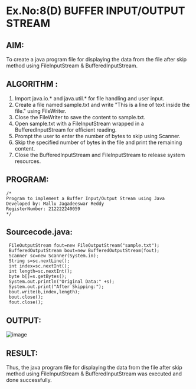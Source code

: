 # Ex.No:8(D) BUFFER INPUT/OUTPUT STREAM

## AIM:
 To create a java program file for displaying the data from the file after skip method using FileInputStream & BufferedInputStream.

## ALGORITHM :
1.	Import java.io.* and java.util.* for file handling and user input.
2.	Create a file named sample.txt and write "This is a line of text inside the file." using FileWriter.
3.	Close the FileWriter to save the content to sample.txt.
4.	Open sample.txt with a FileInputStream wrapped in a BufferedInputStream for efficient reading.
5.	Prompt the user to enter the number of bytes to skip using Scanner.
6.	Skip the specified number of bytes in the file and print the remaining content.
7.	Close the BufferedInputStream and FileInputStream to release system resources.




## PROGRAM:
 ```
/*
Program to implement a Buffer Input/Output Stream using Java
Developed by: Mallu Jagadeeswar Reddy
RegisterNumber: 212222240059
*/
```

## Sourcecode.java:

```     
 FileOutputStream fout=new FileOutputStream("sample.txt");    
 BufferedOutputStream bout=new BufferedOutputStream(fout);  
 Scanner sc=new Scanner(System.in);
 String s=sc.nextLine();    
 int index=sc.nextInt();
 int length=sc.nextInt();
 byte b[]=s.getBytes();    
 System.out.println("Original Data:" +s);
 System.out.print("After Skipping:");
 bout.write(b,index,length);    
 bout.close();    
 fout.close();    
```       





## OUTPUT:

![image](https://github.com/user-attachments/assets/02874d33-8f87-43ee-b601-2ab089282872)


## RESULT:
Thus, the java program file for displaying the data from the file after skip method using FileInputStream & BufferedInputStream was executed and done successfully.


